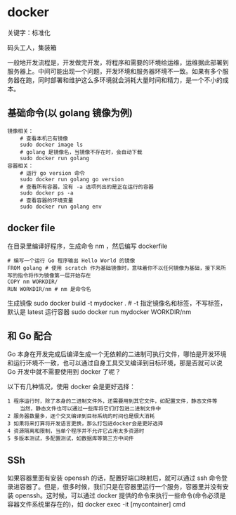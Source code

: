 # docker

关键字：标准化

码头工人，集装箱

一般地开发流程是，开发做完开发，将程序和需要的环境给运维，运维据此部署到服务器上。中间可能出现一个问题，开发环境和服务器环境不一致。如果有多个服务器在跑，同时部署和维护这么多环境就会消耗大量时间和精力，是一个不小的成本。

## 基础命令(以 golang 镜像为例)

    镜像相关：
        # 查看本机已有镜像
        sudo docker image ls
        # golang 是镜像名，当镜像不存在时，会自动下载
        sudo docker run golang
    容器相关：
        # 运行 go version 命令
        sudo docker run golang go version
        # 查看所有容器，没有 -a 选项列出的是正在运行的容器
        sudo docker ps -a
        # 查看容器的环境变量
        sudo docker run golang env

## docker file

在目录里编译好程序，生成命令 nm ，然后编写 dockerfile

```docker
# 编写一个运行 Go 程序输出 Hello World 的镜像
FROM golang # 使用 scratch 作为基础镜像时，意味着你不以任何镜像为基础，接下来所写的指令将作为镜像第一层开始存在
COPY nm WORKDIR/
RUN WORKDIR/nm # nm 是命令名
```

生成镜像 sudo docker build -t mydocker . # -t 指定镜像名和标签，不写标签，默认是 latest
运行容器 sudo docker run mydocker WORKDIR/nm

## 和 Go 配合

Go 本身在开发完成后编译生成一个无依赖的二进制可执行文件，哪怕是开发环境和运行环境不一致，也可以通过自身工具交叉编译到目标环境，那是否就可以说 Go 开发中就不需要使用到 docker 了呢？

以下有几种情况，使用 docker 会是更好选择：

    1 程序运行时，除了本身的二进制文件外，还需要用到其它文件，如配置文件，静态文件等
        当然，静态文件也可以通过一些库将它们打包进二进制文件中
    2 服务器数量多，逐个交叉编译到目标系统的时间也是很大消耗
    3 如果将来打算将开发语言更换，那么打包进docker会是更好选择
    4 资源隔离和限制，当单个程序并不允许它占用太多资源时
    5 多版本测试，多配置测试，如数据库等第三方中间件

## SSh

如果容器里面有安装 openssh 的话，配置好端口映射后，就可以通过 ssh 命令登录进容器了。但是，很多时候，我们只是在容器里运行一个服务，容器里并没有安装 openssh。这时候，可以通过 docker 提供的命令来执行一些命令(命令必须是容器文件系统里存在的)，如 docker exec -it [mycontainer] cmd
